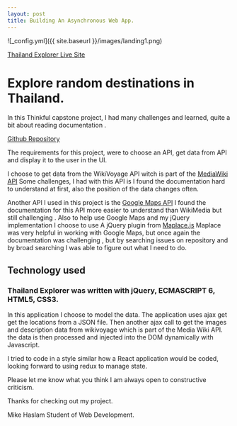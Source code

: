 ```yaml
---
layout: post
title: Building An Asynchronous Web App.
---
```

![_config.yml]({{ site.baseurl }}/images/landing1.png)

[ Thailand Explorer Live Site](https://mikehaslam-thinkful-projects.github.io/thailand-explorer/)


# Explore random destinations in Thailand.

In this Thinkful capstone project, I had many challenges and learned, quite a bit about reading documentation . 

[Github Repository](https://github.com/MikeHaslam-Thinkful-projects/thailand-explorer)


The requirements for this project, were to choose an API,  get data from API and display it to the user in the UI. 

I choose to get data from the WikiVoyage API witch is part of the  [MediaWiki API](https://www.mediawiki.org/wiki/API:Main_page) Some challenges, I had with this API is I found the documentation hard to understand at first, also the position of the data changes often.

Another API  I used in this project is the [Google Maps API](https://developers.google.com/maps/) I found the documentation for this API more easier to understand  than WikiMedia but still challenging . Also to help use Google Maps and my jQuery implementation  I choose to use
A jQuery plugin from [Maplace.js](http://maplacejs.com/)  Maplace was very helpful in working with Google Maps, but once again the documentation was challenging , but by searching issues on repository and by broad searching I was able to figure out what I need to do.

## Technology used

### Thailand Explorer was written with jQuery, ECMASCRIPT 6, HTML5, CSS3.

In this application I choose  to model the data. The application uses ajax get get the locations from a JSON file. Then another ajax call to get the images and description data from wikivoyage which is part of the Media Wiki API. the data is then processed and injected into the DOM dynamically with Javascript.

I tried to code in a style similar how a React application would be coded, looking forward to using redux to manage state.

Please let me know what you think I am always open to constructive criticism.

Thanks for checking out my project.

Mike Haslam 
Student of Web Development.
